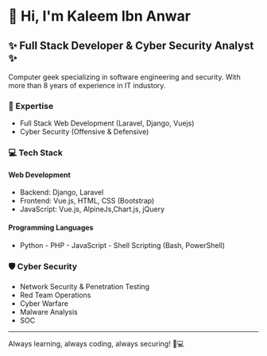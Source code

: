 # 👋 Hi, I'm Kaleem Ibn Anwar

## ✨ Full Stack Developer & Cyber Security Analyst ✨

Computer geek specializing in software engineering and security. With more than 8 years of experience in IT industory.

### 🚀 Expertise

- Full Stack Web Development (Laravel, Django, Vuejs)
- Cyber Security (Offensive & Defensive)

### 💻 Tech Stack

#### Web Development
- Backend: Django, Laravel
- Frontend: Vue.js, HTML, CSS (Bootstrap)
- JavaScript: Vue.js, AlpineJs,Chart.js, jQuery

#### Programming Languages
- Python - PHP - JavaScript - Shell Scripting (Bash, PowerShell)

### 🛡️ Cyber Security

- Network Security & Penetration Testing
- Red Team Operations
- Cyber Warfare
- Malware Analysis
- SOC


---

Always learning, always coding, always securing! 🔐💻
